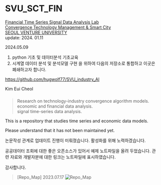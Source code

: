 # SVU_SCT_FIN

[Financial Time Series Signal Data Analysis Lab \
Convergence Technology Management & Smart City \
SEOUL VENTURE UNIVERSITY](https://www.svu.ac.kr/department/department.php?catcode=10100000&prdcode=2212200002) \
update: 2024. 01.11



2024.05.09
1) python 기초 및 데이터분석 기초교육  
2) 시계열 데이터 분석 및 분석모델 구현 
을 위하여 다음의 저장소로 통합하고 이곳은 폐쇄하고자 합니다.

https://github.com/hugwolf77/SVU_industry_AI

Kim Eui Cheol
###

> Research on technology-industry convergence algorithm models. \
> economic and financial data analysis. \
> signal time-series data analysis.

This is a repository that studies time series and economic data models.

Please understand that it has not been maintained yet.

논문작성 관계로 업데이트 진행이 미뤄졌습니다.
활성화를 위해 노력하겠습니다.

공공데이터 조회에 대한 좋은 오픈소스가 있어서 예제 노트파일을 올려 두었습니다.
관련 자료와 개발자분에 대한 링크는 노트파일에 표시하였습니다.

감사합니다.

<!-- > [map] 2023.04.16
![map](https://user-images.githubusercontent.com/94761022/235433957-d59c2415-2423-4d1c-a6d6-e380e19710b0.png) -->
> [Repo_Map] 2023.07.17
![Repo_Map](https://github.com/hugwolf77/SVU_SCT_FIN/assets/94761022/bbd131b5-9908-4fa5-b8ff-5659c41c6c09)
